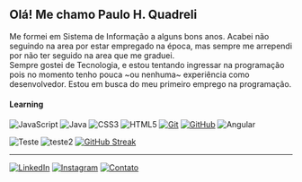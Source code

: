 

## Olá! Me chamo Paulo H. Quadreli


Me formei em Sistema de Informação a alguns bons anos. Acabei não seguindo na area por estar empregado na época, mas sempre me arrependi por não ter seguido na area que me graduei.  
 Sempre gostei de Tecnologia, e estou tentando ingressar na programação pois no momento tenho pouca ~ou nenhuma~ experiência como desenvolvedor. Estou em busca do meu primeiro emprego na programação.

####  Learning

![JavaScript](https://img.shields.io/badge/JavaScript%20-000?style=for-the-badge&logo=javascript&logoColor=ffff00) 
![Java](https://img.shields.io/badge/Java-000?style=for-the-badge&logo=java)
![CSS3](https://img.shields.io/badge/CSS3-000?style=for-the-badge&logo=css3&logoColor=264CE4) 
![HTML5](https://img.shields.io/badge/HTML5-000?style=for-the-badge&logo=html5)
[![Git](https://img.shields.io/badge/Git-000?style=for-the-badge&logo=git&logoColor=E94D5F)](https://git-scm.com/doc) 
[![GitHub](https://img.shields.io/badge/GitHub-000?style=for-the-badge&logo=github&logoColor=30A3DC)](https://docs.github.com/)
![Angular](https://img.shields.io/badge/Angular-000?style=for-the-badge&logo=angular&logoColor=C3002F)

  ![Teste](https://github-profile-summary-cards.vercel.app/api/cards/stats?username=quadreli&theme=github_dark)
  ![teste2](http://github-profile-summary-cards.vercel.app/api/cards/repos-per-language?username=quadreli&theme=github_dark&exclude={exclude})
  [![GitHub Streak](https://streak-stats.demolab.com?user=quadreli&theme=highcontrast&locale=pt_BR)](https://git.io/streak-stats)

  
  



 ---
  [![LinkedIn](https://img.shields.io/badge/LinkedIn-000?style=for-the-badge&logo=linkedin&logoColor=0E76A8)](https://www.linkedin.com/in/phquadreli/)
 [![Instagram](https://img.shields.io/badge/Instagram-000?style=for-the-badge&logo=instagram)](https://www.instagram.com/phquad1/)
 [![Contato](https://img.shields.io/badge/Gmail-000?style=for-the-badge&logo=gmail&logoColor=red)](mailto:phquadreli@gmail.com)
